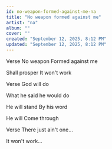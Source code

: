 ```yaml
---
id: no-weapon-formed-against-me-na
title: "No weapon formed against me"
artist: "na"
album: ""
cover: ""
created: "September 12, 2025, 8:12 PM"
updated: "September 12, 2025, 8:12 PM"
---
```


Verse 
No weapon
Formed against me

Shall prosper
It won't work

Verse 
God will do

What he said he would do

He will stand
By his word

He will
Come through

Verse 
There just ain't one...

It won't work...